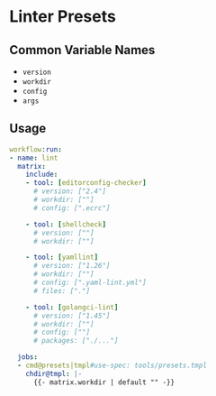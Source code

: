 # Linter Presets

## Common Variable Names

- `version`
- `workdir`
- `config`
- `args`

## Usage

```yaml
workflow:run:
- name: lint
  matrix:
    include:
    - tool: [editorconfig-checker]
      # version: ["2.4"]
      # workdir: [""]
      # config: [".ecrc"]

    - tool: [shellcheck]
      # version: [""]
      # workdir: [""]

    - tool: [yamllint]
      # version: ["1.26"]
      # workdir: [""]
      # config: [".yaml-lint.yml"]
      # files: ["."]

    - tool: [golangci-lint]
      # version: ["1.45"]
      # workdir: [""]
      # config: [""]
      # packages: ["./..."]

  jobs:
  - cmd@presets|tmpl#use-spec: tools/presets.tmpl
    chdir@tmpl: |-
      {{- matrix.workdir | default "" -}}
```

